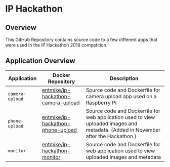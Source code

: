 # IP Hackathon

## Overview

This GitHub Repository contains source code to a few different apps that were used in the IP Hackathon 2019 competition.

## Application Overview

| Application     | Docker Repository                                                                                                   | Description                                                                                                                        |
| --------------- | ------------------------------------------------------------------------------------------------------------------- | ---------------------------------------------------------------------------------------------------------------------------------- |
| `camera-upload` | [entmike/ip-hackathon-camera-upload](https://cloud.docker.com/repository/docker/entmike/ip-hackathon-camera-upload) | Source code and Dockerfile for camera upload app used on a Raspberry Pi                                                            |
| `phone-upload`  | [entmike/ip-hackathon-phone-upload](https://cloud.docker.com/repository/docker/entmike/ip-hackathon-phone-upload)   | Source code and Dockerfile for web application used to view uploaded images and metadata. (Added in November after the Hackathon.) |
| `monitor`       | [entmike/ip-hackathon-monitor](https://cloud.docker.com/repository/docker/entmike/ip-hackathon-monitor])            | Source code and Dockerfile for web application used to view uploaded images and metadata                                           |
